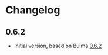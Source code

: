 # Changelog

## 0.6.2

- Initial version, based on Bulma [0.6.2](https://github.com/jgthms/bulma/tree/0.6.2)
